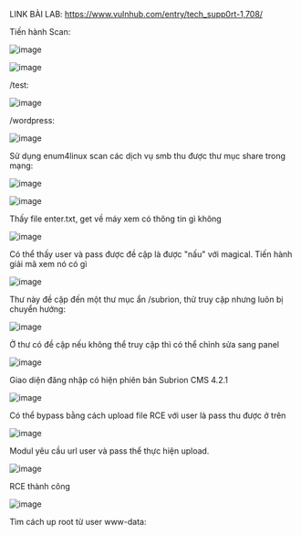 LINK BÀI LAB: https://www.vulnhub.com/entry/tech_supp0rt-1,708/


Tiến hành Scan:

![image](https://user-images.githubusercontent.com/72652376/125455037-800ed3c7-a3c0-4718-9959-95f5f366b33f.png)

![image](https://user-images.githubusercontent.com/72652376/125455166-7331870b-4fd5-402c-b463-bae97236ed8e.png)

/test:

![image](https://user-images.githubusercontent.com/72652376/125455275-68481291-92f7-406d-a7f9-ea76bfb2ef88.png)

/wordpress:

![image](https://user-images.githubusercontent.com/72652376/125455442-fc5a5db2-a6c4-48d1-84ee-79b8375c32e2.png)

Sử dụng enum4linux scan các dịch vụ smb thu được thư mục share trong mạng:

![image](https://user-images.githubusercontent.com/72652376/125455529-e7e85e32-5286-47c7-8da8-49ad71a398c2.png)


![image](https://user-images.githubusercontent.com/72652376/125455787-daf5cfb1-1e97-4faf-8055-96d2b01155dd.png)

Thấy file enter.txt, get về máy xem có thông tin gì không

![image](https://user-images.githubusercontent.com/72652376/125455935-ad769f51-5ae2-4c87-b957-4bc70ea59363.png)

Có thể thấy user và pass được đề cập là được "nấu" với magical. Tiến hành giải mã xem nó có gì

![image](https://user-images.githubusercontent.com/72652376/125456943-b88dd54b-e212-405d-907b-cb6da8639823.png)


Thư này đề cập đến một thư mục ẩn /subrion, thử truy cập nhưng luôn bị chuyển hướng:

![image](https://user-images.githubusercontent.com/72652376/125457269-ef5a642b-85a1-4604-8f5d-3affdc6d3c15.png)


Ở thư có đề cập nếu không thể truy cập thì có thể chỉnh sửa sang panel

![image](https://user-images.githubusercontent.com/72652376/125456374-a75760dd-c28f-4207-a301-469007a822ef.png)

Giao diện đăng nhập có hiện phiên bản Subrion CMS 4.2.1

![image](https://user-images.githubusercontent.com/72652376/125456553-1064e59b-7100-4e9a-9213-64b92c525939.png)

Có thể bypass bằng cách upload file RCE với user là pass thu được ở trên

![image](https://user-images.githubusercontent.com/72652376/125457643-c9130afc-7b87-44cd-8786-b26794253578.png)

Modul yêu cầu url user và pass thể thực hiện upload. 

![image](https://user-images.githubusercontent.com/72652376/125457612-500e7856-31b6-4cb6-8b0a-9676083a1b46.png)

RCE thành công 

![image](https://user-images.githubusercontent.com/72652376/125457912-e8ad9b99-6674-4105-a2ed-4cbe85b06dde.png)

Tìm cách up root từ user www-data:


